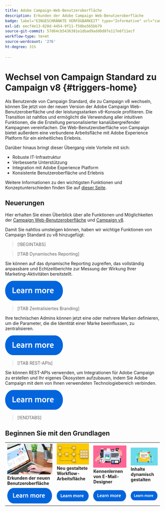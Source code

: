 ```yaml
---
title: Adobe Campaign-Web-Benutzeroberfläche
description: Erkunden der Adobe Campaign Web-Benutzeroberfläche
badge: label="EINGESCHRÄNKTE VERFÜGBARKEIT" type="Informative" url="campaign-standard-migration-home.md" tooltip="Auf Campaign Standard migrierter Benutzer beschränkt"
exl-id: eecf4e13-820d-4454-9f11-f50be565bb79
source-git-commit: 57d64cb5436381e1dbad9add0d8fe117e6f11ecf
workflow-type: tm+mt
source-wordcount: '276'
ht-degree: 31%

---
```


# Wechsel von Campaign Standard zu Campaign v8 {#triggers-home}

Als Benutzende von Campaign Standard, die zu Campaign v8 wechseln, können Sie jetzt von der neuen Version der Adobe Campaign Web-Benutzeroberfläche und der leistungsstarken v8-Konsole profitieren. Die Transition ist nahtlos und ermöglicht die Verwendung aller intuitiven Funktionen, die die Erstellung personalisierter kanalübergreifender Kampagnen vereinfachen. Die Web-Benutzeroberfläche von Campaign bietet außerdem eine verbundene Arbeitsfläche mit Adobe Experience Platform für ein einheitliches Erlebnis.

Darüber hinaus bringt dieser Übergang viele Vorteile mit sich:

* Robuste IT-Infrastruktur
* Verbesserte Unterstützung
* Integration mit Adobe Experience Platform
* Konsistente Benutzeroberfläche und Erlebnis

Weitere Informationen zu den wichtigsten Funktionen und Konzeptunterschieden finden Sie auf [dieser Seite](https://experienceleague.adobe.com/de/docs/campaign-web/v8/start/acs-migration).

## Neuerungen

Hier erhalten Sie einen Überblick über alle Funktionen und Möglichkeiten der [Campaign Web-Benutzeroberfläche](https://experienceleague.adobe.com/de/docs/campaign-web/v8/campaign-web-home) und [Campaign v8](https://experienceleague.adobe.com/de/docs/campaign/campaign-v8/campaign-home).

Damit Sie nahtlos umsteigen können, haben wir wichtige Funktionen von Campaign Standard zu v8 hinzugefügt:

>[!BEGINTABS]

>[!TAB Dynamisches Reporting]

Sie können auf das dynamische Reporting zugreifen, das vollständig anpassbare und Echtzeitberichte zur Messung der Wirkung Ihrer Marketing-Aktivitäten bereitstellt.

[![Bild](assets/do-not-localize/learn-more-button.svg)](reporting/get-started-reporting.md)

>[!TAB Zentralisiertes Branding]

Ihre technischen Admins können jetzt eine oder mehrere Marken definieren, um die Parameter, die die Identität einer Marke beeinflussen, zu zentralisieren.

[![Bild](assets/do-not-localize/learn-more-button.svg)](branding/branding-gs.md)

>[!TAB REST-APIs]

Sie können REST-APIs verwenden, um Integrationen für Adobe Campaign zu erstellen und Ihr eigenes Ökosystem aufzubauen, indem Sie Adobe Campaign mit dem von Ihnen verwendeten Technologiebereich verbinden.

[![Bild](assets/do-not-localize/learn-more-button.svg)](api/get-started-apis.md)

>[!ENDTABS]

## Beginnen Sie mit den Grundlagen

<table style="table-layout:fixed">
  <tr style="border: 0;">
    <td>
    <a href="https://experienceleague.adobe.com/de/docs/campaign-web/v8/start/user-interface"><img src="assets/do-not-localize/menu-ui.jpeg"></a>
    <div><strong>Erkunden der neuen Benutzeroberfläche</strong><br/></div>
    </td>
    <td>
    <a href="https://experienceleague.adobe.com/en/docs/campaign-web/v8/wf/gs-workflows"><img src="assets/do-not-localize/menu-workflows.jpeg"></a>
    <div><strong>Neu gestaltete Workflow-Arbeitsfläche</strong><br/></div><br/>
    </td>
    <td>
    <a href="https://experienceleague.adobe.com/en/docs/campaign-web/v8/msg/email/content/start-design/get-started-email-designer"><img src="assets/do-not-localize/menu-email.png"></a>
    <div><strong>Kennenlernen von E-Mail-Designer</strong><br/>
    </div></td>
    <td>
    <a href="https://experienceleague.adobe.com/en/docs/campaign-web/v8/msg/dynamic-content/gs-personalization"><img src="assets/do-not-localize/menu-dynamic.png"></a>
    <div><strong>Inhalte dynamisch gestalten</strong><br/></div>
    </td>
  </tr>
  <tr style="border: 0;">
    <td align="center"><a href="https://experienceleague.adobe.com/de/docs/campaign-web/v8/start/user-interface"><img src="assets/do-not-localize/learn-more-button.svg"></a></td>
    <td align="center"><a href="https://experienceleague.adobe.com/en/docs/campaign-web/v8/wf/gs-workflows"><img src="assets/do-not-localize/learn-more-button.svg"></a></td>
    <td align="center"><a href="https://experienceleague.adobe.com/en/docs/campaign-web/v8/msg/email/content/start-design/get-started-email-designer"><img src="assets/do-not-localize/learn-more-button.svg"></a></td>
    <td align="center"><a href="https://experienceleague.adobe.com/en/docs/campaign-web/v8/msg/dynamic-content/gs-personalization"><img src="assets/do-not-localize/learn-more-button.svg"></a></td>
    </tr>
</table>

